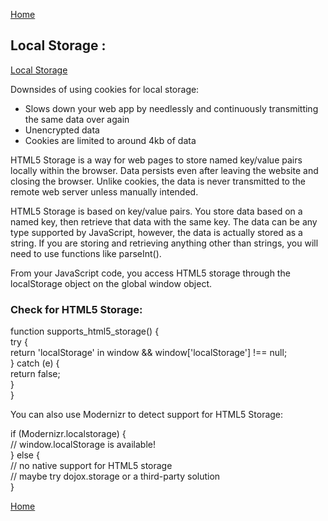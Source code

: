 [Home](README.md)

## Local Storage :  

[Local Storage](http://diveinto.html5doctor.com/storage.html)

Downsides of using cookies for local storage:  

- Slows down your web app by needlessly and continuously transmitting the same data over again
- Unencrypted data
- Cookies are limited to around 4kb of data

HTML5 Storage is a way for web pages to store named key/value pairs locally within the browser. Data persists even after leaving the website and closing the browser. Unlike cookies, the data is never transmitted to the remote web server unless manually intended.  

HTML5 Storage is based on key/value pairs. You store data based on a named key, then retrieve that data with the same key. The data can be any type supported by JavaScript, however, the data is actually stored as a string. If you are storing and retrieving anything other than strings, you will need to use functions like parseInt().

From your JavaScript code, you access HTML5 storage through the localStorage object on the global window object.  

### Check for HTML5 Storage:

function supports_html5_storage() {  
  try {  
    return 'localStorage' in window && window['localStorage'] !== null;  
  } catch (e) {  
    return false;  
  }  
}  

You can also use Modernizr to detect support for HTML5 Storage:  

if (Modernizr.localstorage) {  
  // window.localStorage is available!  
} else {  
  // no native support for HTML5 storage  
  // maybe try dojox.storage or a third-party solution  
}  

[Home](README.md)